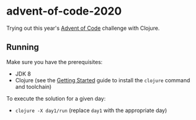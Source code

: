 # advent-of-code-2020

Trying out this year's [Advent of Code](https://adventofcode.com/) challenge
with Clojure.

## Running

Make sure you have the prerequisites:

- JDK 8
- Clojure (see the [Getting Started](https://clojure.org/guides/getting_started)
  guide to install the `clojure` command and toolchain)

To execute the solution for a given day:

- `clojure -X day1/run` (replace `day1` with the appropriate day)
